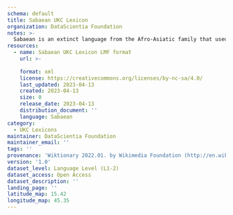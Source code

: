 ```yaml
---
schema: default
title: Sabaean UKC Lexicon
organization: DataScientia Foundation
notes: >-
  Sabaean is an extinct language from the Afro-Asiatic family that used to be spoken in Eurasia. The UKC Lexicon of Sabaean is represented as a lexico-semantic network. It consists of words, word senses, synsets, as well as sense-level and synset-level relationships
resources:
  - name: Sabaean UKC Lexicon LMF format
    url: >-
      
    format: xml
    license: https://creativecommons.org/licenses/by-nc-sa/4.0/
    last_updated: 2023-04-13
    created: 2023-04-13
    size: 0
    release_date: 2023-04-13
    distribution_document: ''
    language: Sabaean
category:
  - UKC Lexicons
maintainer: DataScientia Foundation
maintainer_email: ''
tags: ''
provenance: 'Wiktionary 2022.01. by Wikimedia Foundation (http://en.wiktionary.org); Princeton WordNet 2.1 by Princeton University (https://wordnet.princeton.edu)'
version: '1.0'
dataset_level: Language Level (L1-2)
dataset_access: Open Access
dataset_description: ''
landing_page: ''
latitude_map: 15.42
longitude_map: 45.35
---
```

